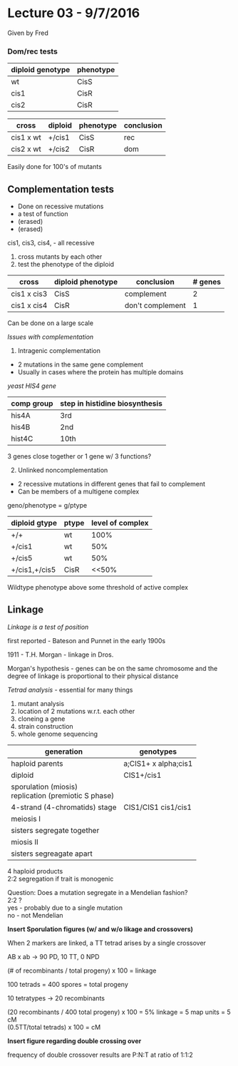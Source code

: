 # Lecture 03 - 9/7/2016
Given by Fred

### Dom/rec tests

|diploid genotype|phenotype|
|---|---|
|wt|CisS|
|cis1|CisR|
|cis2|CisR|


|cross|diploid|phenotype|conclusion|
|---|---|---|---|
cis1 x wt|+/cis1|CisS|rec|
cis2 x wt|+/cis2|CisR|dom|

Easily done for 100's of mutants

## Complementation tests
+ Done on recessive mutations
+ a test of function
+ (erased)
+ (erased)

cis1, cis3, cis4, - all recessive

1. cross mutants by each other
2. test the phenotype of the diploid

|cross|diploid phenotype|conclusion|# genes|
|---|---|---|---|
|cis1 x cis3|CisS|complement|2|
|cis1 x cis4|CisR|don't complement|1|

Can be done on a large scale

_Issues with complementation_

1. Intragenic complementation
  + 2 mutations in the same gene complement
  + Usually in cases where the protein has multiple domains
  
_yeast HIS4 gene_

|comp group|step in histidine biosynthesis|
|---|---|
|his4A|3rd|
|his4B|2nd|
|hist4C|10th|

3 genes close together or 1 gene w/ 3 functions?

2. Unlinked noncomplementation
  + 2 recessive mutations in different genes that fail to complement
  + Can be members of a multigene complex
  
geno/phenotype = g/ptype

|diploid gtype|ptype|level of complex|
|---|---|---|
|+/+|wt|100%|
|+/cis1|wt|50%|
|+/cis5|wt|50%|
|+/cis1,+/cis5|CisR|<<50%|

Wildtype phenotype above some threshold of active complex

## Linkage
_Linkage is a test of position_

first reported - Bateson and Punnet in the early 1900s

1911 - T.H. Morgan - linkage in Dros.

Morgan's hypothesis - genes can be on the same chromosome and the degree of linkage is proportional to their physical distance

_Tetrad analysis_ - essential for many things
1. mutant analysis
2. location of 2 mutations w.r.t. each other
3. cloneing a gene
4. strain construction
5. whole genome sequencing

|generation|genotypes|
|---|---|
|haploid parents|a;CIS1+ x alpha;cis1|
|diploid|CIS1+/cis1|
|sporulation (miosis)  <br> replication (premiotic S phase)||
|4-strand (4-chromatids) stage|CIS1/CIS1 cis1/cis1|
|meiosis I||
|sisters segregate together||
|miosis II||
|sisters segreagate apart||

4 haploid products <br> 2:2 segregation if trait is monogenic

Question: Does a mutation segregate in a Mendelian fashion? <br> 2:2 ? <br> yes - probably due to a single mutation <br> no - not Mendelian

__Insert Sporulation figures (w/ and w/o likage and crossovers)__

When 2 markers are linked, a TT tetrad arises by a single crossover

AB x ab -> 90 PD, 10 TT, 0 NPD

(# of recombinants / total progeny) x 100 = linkage

100 tetrads = 400 spores = total progeny

10 tetratypes -> 20 recombinants

(20 recombinants / 400 total progeny) x 100 = 5% linkage = 5 map units = 5 cM <br> (0.5TT/total tetrads) x 100 = cM

__Insert figure regarding double crossing over__

frequency of double crossover results are P:N:T at ratio of 1:1:2
